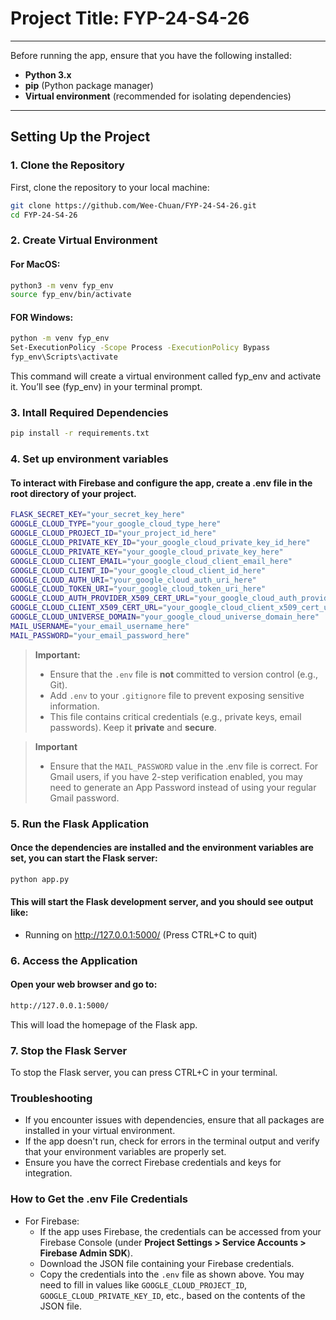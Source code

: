 # **Project Title: FYP-24-S4-26**

---

Before running the app, ensure that you have the following installed:
- **Python 3.x**
- **pip** (Python package manager)
- **Virtual environment** (recommended for isolating dependencies)

---

## **Setting Up the Project**
### **1. Clone the Repository**

First, clone the repository to your local machine:

```bash
git clone https://github.com/Wee-Chuan/FYP-24-S4-26.git
cd FYP-24-S4-26
```

### **2. Create Virtual Environment**
#### For MacOS:
```bash
python3 -m venv fyp_env
source fyp_env/bin/activate
```

#### FOR Windows:
```bash
python -m venv fyp_env
Set-ExecutionPolicy -Scope Process -ExecutionPolicy Bypass
fyp_env\Scripts\activate
```

This command will create a virtual environment called fyp_env and activate it. You’ll see (fyp_env) in your terminal prompt.

### **3. Intall Required Dependencies**
```bash
pip install -r requirements.txt
```

### **4. Set up environment variables**
#### To interact with Firebase and configure the app, create a .env file in the root directory of your project.
```bash
FLASK_SECRET_KEY="your_secret_key_here"
GOOGLE_CLOUD_TYPE="your_google_cloud_type_here"
GOOGLE_CLOUD_PROJECT_ID="your_project_id_here"
GOOGLE_CLOUD_PRIVATE_KEY_ID="your_google_cloud_private_key_id_here"
GOOGLE_CLOUD_PRIVATE_KEY="your_google_cloud_private_key_here"
GOOGLE_CLOUD_CLIENT_EMAIL="your_google_cloud_client_email_here"
GOOGLE_CLOUD_CLIENT_ID="your_google_cloud_client_id_here"
GOOGLE_CLOUD_AUTH_URI="your_google_cloud_auth_uri_here"
GOOGLE_CLOUD_TOKEN_URI="your_google_cloud_token_uri_here"
GOOGLE_CLOUD_AUTH_PROVIDER_X509_CERT_URL="your_google_cloud_auth_provider_x509_cert_url_here"
GOOGLE_CLOUD_CLIENT_X509_CERT_URL="your_google_cloud_client_x509_cert_url_here"
GOOGLE_CLOUD_UNIVERSE_DOMAIN="your_google_cloud_universe_domain_here"
MAIL_USERNAME="your_email_username_here"
MAIL_PASSWORD="your_email_password_here"
```
> **Important:**  
> - Ensure that the `.env` file is **not** committed to version control (e.g., Git).  
> - Add `.env` to your `.gitignore` file to prevent exposing sensitive information.  
> - This file contains critical credentials (e.g., private keys, email passwords). Keep it **private** and **secure**.

> **Important**
> - Ensure that the `MAIL_PASSWORD` value in the .env file is correct. For Gmail users, if you have 2-step verification enabled, you may need to generate an App Password instead of using your regular Gmail password.

### **5. Run the Flask Application**
#### Once the dependencies are installed and the environment variables are set, you can start the Flask server:
```bash
python app.py
```
#### This will start the Flask development server, and you should see output like:
* Running on http://127.0.0.1:5000/ (Press CTRL+C to quit)

### **6. Access the Application**
#### Open your web browser and go to:
```bash
http://127.0.0.1:5000/
```

This will load the homepage of the Flask app.

### **7. Stop the Flask Server**
To stop the Flask server, you can press CTRL+C in your terminal.

### Troubleshooting
* If you encounter issues with dependencies, ensure that all packages are installed in your virtual environment.
* If the app doesn't run, check for errors in the terminal output and verify that your environment variables are properly set.
* Ensure you have the correct Firebase credentials and keys for integration.

### How to Get the .env File Credentials
- For Firebase:
  - If the app uses Firebase, the credentials can be accessed from your Firebase Console (under **Project Settings > Service Accounts > Firebase Admin SDK**).
  - Download the JSON file containing your Firebase credentials.
  - Copy the credentials into the `.env` file as shown above. You may need to fill in values like `GOOGLE_CLOUD_PROJECT_ID`, `GOOGLE_CLOUD_PRIVATE_KEY_ID`, etc., based on the contents of the JSON file.